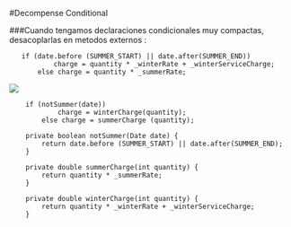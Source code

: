 #Decompense Conditional

###Cuando tengamos declaraciones condicionales muy compactas, desacoplarlas en metodos externos : 

```
   if (date.before (SUMMER_START) || date.after(SUMMER_END))
           charge = quantity * _winterRate + _winterServiceCharge;
       else charge = quantity * _summerRate;
```
![](http://www.iconki.com/icons/Software-Applications/32x32-Applications-Basics/arrow_down_blue.png)

```
    if (notSummer(date))
            charge = winterCharge(quantity);
        else charge = summerCharge (quantity);
  
    private boolean notSummer(Date date) {
        return date.before (SUMMER_START) || date.after(SUMMER_END);
    }
  
    private double summerCharge(int quantity) {
        return quantity * _summerRate;
    }
  
    private double winterCharge(int quantity) {
        return quantity * _winterRate + _winterServiceCharge;
    }
```


